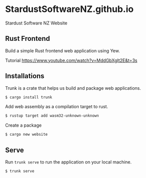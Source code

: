 # StardustSoftwareNZ.github.io
Stardust Software NZ Website

## Rust Frontend 

Build a simple Rust frontend web application using Yew. 

Tutorial https://www.youtube.com/watch?v=MddGbXgIt2E&t=3s

## Installations 

Trunk is a crate that helps us build and package web applications.

```bash 
$ cargo install trunk
```

Add web assembly as a compilation target to rust. 

```bash 
$ rustup target add wasm32-unknown-unknown
```

Create a package 

```bash
$ cargo new website 
```

## Serve 

Run `trunk serve` to run the application on your local machine.

```bash
$ trunk serve
```
